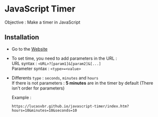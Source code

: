 # JavaScript Timer

Objective : Make a timer in JavaScript

## Installation

-   Go to the [Website](https://lucasvbr.github.io/javascript-timer/?minutes=5)
-   To set time, you need to add parameters in the URL :  
    URL syntax : `<URL>?[param1]&[param2]&[...]`  
    Parameter syntax : `<type>=<value>`
-   Differents `type` : `seconds`, `minutes` and `hours`  
    If there is not parameters : **5 minutes** are in the timer by default
    (There isn't order for parameters) 
    
    Example :  
    ```url
    https://lucasvbr.github.io/javascript-timer/index.htm?hours=10&minutes=10&seconds=10
    ```
